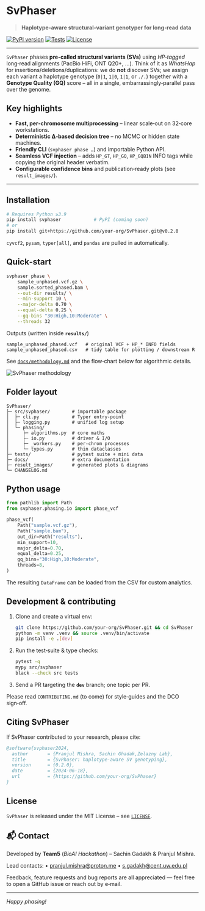 # SvPhaser

> **Haplotype‑aware structural‑variant genotyper for long‑read data**

[![PyPI version](https://img.shields.io/pypi/v/svphaser.svg?logo=pypi)](https://pypi.org/project/svphaser)
[![Tests](https://img.shields.io/github/actions/workflow/status/your‑org/SvPhaser/ci.yml?label=ci)](https://github.com/your‑org/SvPhaser/actions)
[![License](https://img.shields.io/github/license/your‑org/SvPhaser.svg)](LICENSE)

---

`SvPhaser` phases **pre‑called structural variants (SVs)** using *HP‑tagged* long‑read alignments (PacBio HiFi, ONT Q20+, …).  Think of it as *WhatsHap* for insertions/deletions/duplications: we do **not** discover SVs; we assign each variant a haplotype genotype (`0|1`, `1|0`, `1|1`, or `./.`) together with a **Genotype Quality (GQ)** score – all in a single, embarrassingly‑parallel pass over the genome.

## Key highlights

* **Fast, per‑chromosome multiprocessing** – linear scale‑out on 32‑core workstations.
* **Deterministic Δ‑based decision tree** – no MCMC or hidden state machines.
* **Friendly CLI** (`svphaser phase …`) and importable Python API.
* **Seamless VCF injection** – adds `HP_GT`, `HP_GQ`, `HP_GQBIN` INFO tags while copying the original header verbatim.
* **Configurable confidence bins** and publication‑ready plots (see `result_images/`).

---

## Installation

```bash
# Requires Python ≥3.9
pip install svphaser            # PyPI (coming soon)
# or
pip install git+https://github.com/your‑org/SvPhaser.git@v0.2.0
```

`cyvcf2`, `pysam`, `typer[all]`, and `pandas` are pulled in automatically.

## Quick‑start

```bash
svphaser phase \
    sample_unphased.vcf.gz \
    sample.sorted_phased.bam \
    --out-dir results/ \
    --min-support 10 \
    --major-delta 0.70 \
    --equal-delta 0.25 \
    --gq-bins "30:High,10:Moderate" \
    --threads 32
```

Outputs (written inside **`results/`**)

```
sample_unphased_phased.vcf   # original VCF + HP_* INFO fields
sample_unphased_phased.csv   # tidy table for plotting / downstream R
```

See [`docs/methodology.md`](docs/Methodology.md) and the flow‑chart below for algorithmic details.

![SvPhaser methodology](result_images/methodology_diagram.png)

## Folder layout

```
SvPhaser/
├─ src/svphaser/        # importable package
│  ├─ cli.py            # Typer entry‑point
│  ├─ logging.py        # unified log setup
│  └─ phasing/
│     ├─ algorithms.py  # core maths
│     ├─ io.py          # driver & I/O
│     ├─ _workers.py    # per‑chrom processes
│     └─ types.py       # thin dataclasses
├─ tests/               # pytest suite + mini data
├─ docs/                # extra documentation
├─ result_images/       # generated plots & diagrams
└─ CHANGELOG.md
```

## Python usage

```python
from pathlib import Path
from svphaser.phasing.io import phase_vcf

phase_vcf(
    Path("sample.vcf.gz"),
    Path("sample.bam"),
    out_dir=Path("results"),
    min_support=10,
    major_delta=0.70,
    equal_delta=0.25,
    gq_bins="30:High,10:Moderate",
    threads=8,
)
```

The resulting `DataFrame` can be loaded from the CSV for custom analytics.




## Development & contributing

1. Clone and create a virtual env:

   ```bash
   git clone https://github.com/your‑org/SvPhaser.git && cd SvPhaser
   python -m venv .venv && source .venv/bin/activate
   pip install -e .[dev]
   ```
2. Run the test‑suite & type checks:

   ```bash
   pytest -q
   mypy src/svphaser
   black --check src tests
   ```
3. Send a PR targeting the **`dev`** branch; one topic per PR.

Please read `CONTRIBUTING.md` (to come) for style‑guides and the DCO sign‑off.

## Citing SvPhaser

If SvPhaser contributed to your research, please cite:

```bibtex
@software{svphaser2024,
  author       = {Pranjul Mishra, Sachin Ghadak,Zelazny Lab},
  title        = {SvPhaser: haplotype‑aware SV genotyping},
  version      = {0.2.0},
  date         = {2024-06-18},
  url          = {https://github.com/your‑org/SvPhaser}
}
```




## License
`SvPhaser` is released under the MIT License – see [`LICENSE`](LICENSE).





## 📬 Contact

Developed by **Team5** (*BioAI Hackathon*) – Sachin Gadakh & Pranjul Mishra.

Lead contacts:
• [pranjul.mishra@proton.me](mailto:pranjul.mishra@proton.me)
• [s.gadakh@cent.uw.edu.pl](mailto:s.gadakh@cent.uw.edu.pl)

Feedback, feature requests and bug reports are all appreciated — feel free to open a GitHub issue or reach out by e‑mail.

---

*Happy phasing!*



